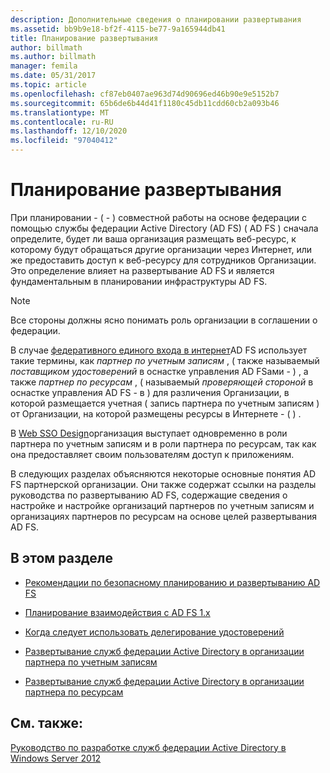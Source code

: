 ```yaml
---
description: Дополнительные сведения о планировании развертывания
ms.assetid: bb9b9e18-bf2f-4115-be77-9a165944db41
title: Планирование развертывания
author: billmath
ms.author: billmath
manager: femila
ms.date: 05/31/2017
ms.topic: article
ms.openlocfilehash: cf87eb0407ae963d74d90696ed46b90e9e5152b7
ms.sourcegitcommit: 65b6de6b44d41f1180c45db11cdd60cb2a093b46
ms.translationtype: MT
ms.contentlocale: ru-RU
ms.lasthandoff: 12/10/2020
ms.locfileid: "97040412"
---
```

# <a name="planning-your-deployment"></a>Планирование развертывания

При планировании \- \( \- \) совместной работы на основе федерации с помощью службы федерации Active Directory (AD FS) \( AD FS \) сначала определите, будет ли ваша организация размещать веб-ресурс, к которому будут обращаться другие организации через Интернет, или же предоставить доступ к веб-ресурсу для сотрудников Организации. Это определение влияет на развертывание AD FS и является фундаментальным в планировании инфраструктуры AD FS.

> [!NOTE]
> Все стороны должны ясно понимать роль организации в соглашении о федерации.

В случае [федеративного единого входа в интернет](Federated-Web-SSO-Design.md)AD FS использует такие термины, как *партнер по учетным записям* , \( также называемый *поставщиком удостоверений* в оснастке управления AD FSами \- \) , а также *партнер по ресурсам* , \( называемый *проверяющей стороной* в оснастке управления AD FS \- в \) для различения Организации, в которой размещается учетная \( запись партнера по учетным записям \) от Организации, на которой размещены ресурсы в Интернете \- \( \) .

В [Web SSO Design](Web-SSO-Design.md)организация выступает одновременно в роли партнера по учетным записям и в роли партнера по ресурсам, так как она предоставляет своим пользователям доступ к приложениям.

В следующих разделах объясняются некоторые основные понятия AD FS партнерской организации. Они также содержат ссылки на разделы руководства по развертыванию AD FS, содержащие сведения о настройке и настройке организаций партнеров по учетным записям и организациях партнеров по ресурсам на основе целей развертывания AD FS.

## <a name="in-this-section"></a>В этом разделе

-   [Рекомендации по безопасному планированию и развертыванию AD FS](Best-Practices-for-Secure-Planning-and-Deployment-of-AD-FS.md)

-   [Планирование взаимодействия с AD FS 1.x](Planning-for-Interoperability-with-AD-FS-1.x.md)

-   [Когда следует использовать делегирование удостоверений](When-to-Use-Identity-Delegation.md)

-   [Развертывание служб федерации Active Directory в организации партнера по учетным записям](Deploying-AD-FS-in-the-Account-Partner-Organization-2012.md)

-   [Развертывание служб федерации Active Directory в организации партнера по ресурсам](Deploying-AD-FS-in-the-Resource-Partner-Organization-2012.md)

## <a name="see-also"></a>См. также:
[Руководство по разработке служб федерации Active Directory в Windows Server 2012](AD-FS-Design-Guide-in-Windows-Server-2012.md)


